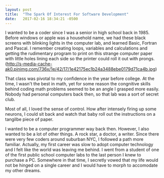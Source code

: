 ```yaml
---
layout: post
title:  "The Spark Of Interest For Software Development"
date:   2017-02-16 18:34:21 -0500
---
```



I wanted to be a coder since I was a senior in high school back in 1985. Before windows or apple was a household name, we had these black screens with blinking lights in the computer lab, and learned Basic, Fortran and Pascal. I remember creating loops, variables and calculations and getting the rudimentary program to print on this strange computer paper with little holes lining each side so the printer could roll it out with prongs.(http://s-media-cache-ak0.pinimg.com/736x/1e/42/17/1e42175ec1b24a3488ebe0179d71ca4b.jpg) 

That class was pivotal to my confidence in the year before college. At the time, I wasn't the best in math, yet for some reason the congnitive skills behind coding math problems seemed to be an angle I grasped more easily. Nobody had personal computers back then, so that lab was a sort of secret club. 

Most of all, I loved the sense of control. How after intensely firing up some neurons, I could sit back and watch that baby roll out the instructions on a tangilbe piece of paper. 

I wanted to be a computer programmer way back then. However, I also wanted to be a lot of other things. A rock star, a doctor, a writer. Since there were very few coders around suburban NYC, I followed a path more familiar. Actually, my first career was slow to adopt computer technology and I felt like the world was leaving me behind. I went from a student of one of the first public school computer labs to the last person I knew to purchase a PC. Somewhere in that time, I secretly vowed that my life would not be hinged on a single career and I would have to morph to accomodate my other dreams. 


